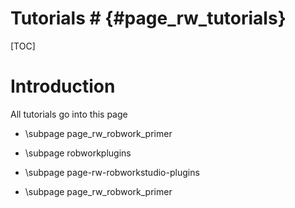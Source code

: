 # Tutorials # {#page_rw_tutorials}

[TOC]

# Introduction #
All tutorials go into this page

- \subpage page_rw_robwork_primer

- \subpage robworkplugins

- \subpage page-rw-robworkstudio-plugins

- \subpage page_rw_robwork_primer


